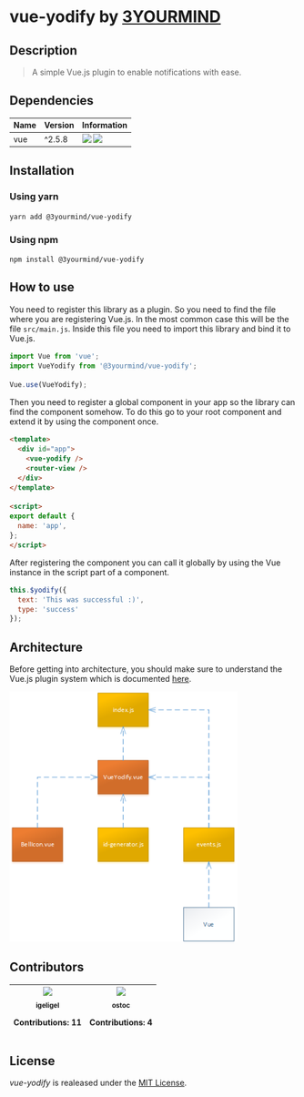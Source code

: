 # vue-yodify by <a href="https://www.3yourmind.com/">3YOURMIND</a>

## Description

> A simple Vue.js plugin to enable notifications with ease.

## Dependencies

| Name | Version |                                            Information                                             |
| ---- | ------- | -------------------------------------------------------------------------------------------------- |
| vue  | ^2.5.8  | ![](https://img.shields.io/npm/v/vue.svg) ![](https://img.shields.io/github/license/vuejs/vue.svg) |

## Installation

### Using yarn

```shell
yarn add @3yourmind/vue-yodify
```

### Using npm

```shell
npm install @3yourmind/vue-yodify
```

## How to use

You need to register this library as a plugin. So you need to find the file where you are registering Vue.js. In the most common case this will be the file `src/main.js`. Inside this file you need to import this library and bind it to Vue.js.

```javascript
import Vue from 'vue';
import VueYodify from '@3yourmind/vue-yodify';

Vue.use(VueYodify);
```

Then you need to register a global component in your app so the library can find the component somehow. To do this go to your root component and extend it by using the component once.

```html
<template>
  <div id="app">
    <vue-yodify />
    <router-view />
  </div>
</template>

<script>
export default {
  name: 'app',
};
</script>
```

After registering the component you can call it globally by using the Vue instance in the script part of a component.

```js
this.$yodify({
  text: 'This was successful :)',
  type: 'success'
});
```

## Architecture

Before getting into architecture, you should make sure to understand the Vue.js plugin system which is documented [here](https://vuejs.org/v2/guide/plugins.html).

<span>
  <img style="max-width: 400px;" src="./docs/architecture.png" alt="architecture of vue-yodify"/>
</span>

## Contributors

<table><thead><tr><th align="center"><a href="https://github.com/igeligel"><img src="https://avatars1.githubusercontent.com/u/12736734?v=4" width="100px;" style="max-width:100%;"><br><sub>igeligel</sub></a><br><p>Contributions: 11</p></th><th align="center"><a href="https://github.com/ostoc"><img src="https://avatars3.githubusercontent.com/u/3025708?v=4" width="100px;" style="max-width:100%;"><br><sub>ostoc</sub></a><br><p>Contributions: 4</p></th></tbody></table>

## License

*vue-yodify* is realeased under the [MIT License](./LICENSE.md).
